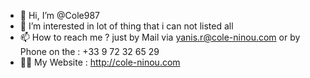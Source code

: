 - 👋 Hi, I’m @Cole987
- 👀 I’m interested in lot of thing that i can not listed all
- 📫 How to reach me ? just by Mail via yanis.r@cole-ninou.com or by Phone on the : +33 9 72 32 65 29
- 🧑‍💻 My Website : http://cole-ninou.com
